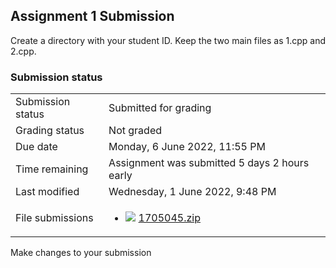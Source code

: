 <h2>Assignment 1 Submission</h2>Create a directory with your student ID. Keep the two main files as 1.cpp and 2.cpp. 

<h3>Submission status</h3><table>
<tbody><tr>
<td>Submission status</td>
<td>Submitted for grading</td>
</tr>
<tr>
<td>Grading status</td>
<td>Not graded</td>
</tr>
<tr>
<td>Due date</td>
<td>Monday, 6 June 2022, 11:55 PM</td>
</tr>
<tr>
<td>Time remaining</td>
<td>Assignment was submitted 5 days 2 hours early</td>
</tr>
<tr>
<td>Last modified</td>
<td>Wednesday, 1 June 2022, 9:48 PM</td>
</tr>
<tr>
<td>File submissions</td>
<td><ul><li><img src="..%5C..%5C..%5CJanuary%202018%5CCSE102%5CiGraphics%20Offline%20Submission%20Link%20Assignment%5Cfile%5Carchive.png" /> <a href="file%5C1705045.zip">1705045.zip</a> 
</li></ul>

</td>
</tr>

</tbody>
</table>



Make changes to your submission



